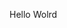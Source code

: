 Hello Wolrd


































































































































































































































































































































































































































































































































































































































































































































































































































































































































































































































































































































































































































































































































































































































































































































































































































































































































































































































































































































































































































































































































































































































































































































































































































































































































































































































































































































































































































































































































































































































































































































































































































































































































































































































































































































































































































































































































































































































































































































































































































































































































































































































































































































































































































































































































































































































































































































































































































































































































































































































































